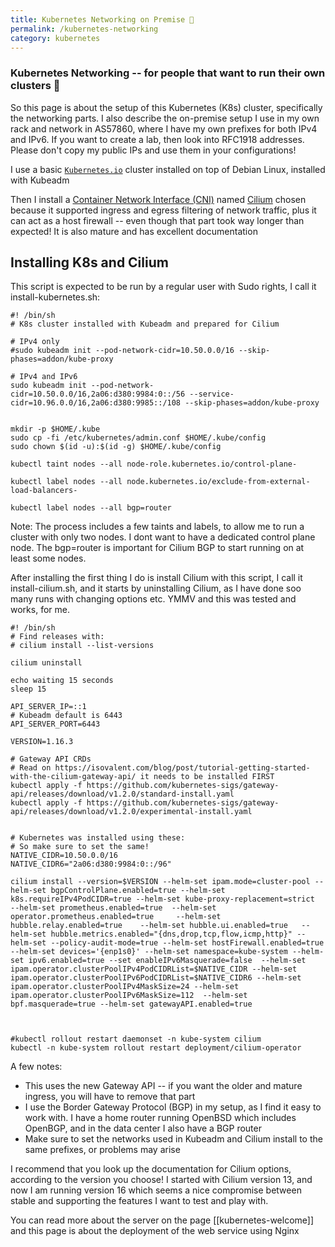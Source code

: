 ```yaml
---
title: Kubernetes Networking on Premise 🌿
permalink: /kubernetes-networking
category: kubernetes
---
```


### Kubernetes Networking -- for people that want to run their own clusters 🌿

So this page is about the setup of this Kubernetes (K8s) cluster, specifically the networking parts. I also describe the on-premise setup I use in my own rack and network in AS57860, where I have my own prefixes for both IPv4 and IPv6. If you want to create a lab, then look into RFC1918 addresses. Please don't copy my public IPs and use them in your configurations!

I use a basic [`Kubernetes.io`](https://kubernetes.io/) cluster installed on top of Debian Linux, installed with Kubeadm

Then I install a [Container Network Interface (CNI)](https://kubernetes.io/docs/concepts/extend-kubernetes/compute-storage-net/network-plugins/) named  [Cilium](https://cilium.io/) chosen because it supported ingress and egress filtering of network traffic, plus it can act as a host firewall -- even though that part took way longer than expected! It is also mature and has excellent documentation

## Installing K8s and Cilium
This script is expected to be run by a regular user with Sudo rights, I call it install-kubernetes.sh:
```
#! /bin/sh
# K8s cluster installed with Kubeadm and prepared for Cilium

# IPv4 only
#sudo kubeadm init --pod-network-cidr=10.50.0.0/16 --skip-phases=addon/kube-proxy

# IPv4 and IPv6
sudo kubeadm init --pod-network-cidr=10.50.0.0/16,2a06:d380:9984:0::/56 --service-cidr=10.96.0.0/16,2a06:d380:9985::/108 --skip-phases=addon/kube-proxy


mkdir -p $HOME/.kube
sudo cp -fi /etc/kubernetes/admin.conf $HOME/.kube/config
sudo chown $(id -u):$(id -g) $HOME/.kube/config

kubectl taint nodes --all node-role.kubernetes.io/control-plane-

kubectl label nodes --all node.kubernetes.io/exclude-from-external-load-balancers-

kubectl label nodes --all bgp=router
```

Note: The process includes a few taints and labels, to allow me to run a cluster with only two nodes. I dont want to have a dedicated control plane node. The bgp=router is important for Cilium BGP to start running on at least some nodes.

After installing the first thing I do is install Cilium with this script, I call it install-cilium.sh, and it starts by uninstalling Cilium, as I have done soo many runs with changing options etc. YMMV and this was tested and works, for me.

```
#! /bin/sh
# Find releases with:
# cilium install --list-versions

cilium uninstall

echo waiting 15 seconds
sleep 15

API_SERVER_IP=::1
# Kubeadm default is 6443
API_SERVER_PORT=6443

VERSION=1.16.3

# Gateway API CRDs
# Read on https://isovalent.com/blog/post/tutorial-getting-started-with-the-cilium-gateway-api/ it needs to be installed FIRST
kubectl apply -f https://github.com/kubernetes-sigs/gateway-api/releases/download/v1.2.0/standard-install.yaml
kubectl apply -f https://github.com/kubernetes-sigs/gateway-api/releases/download/v1.2.0/experimental-install.yaml


# Kubernetes was installed using these:
# So make sure to set the same!
NATIVE_CIDR=10.50.0.0/16
NATIVE_CIDR6="2a06:d380:9984:0::/96"

cilium install --version=$VERSION --helm-set ipam.mode=cluster-pool --helm-set bgpControlPlane.enabled=true --helm-set k8s.requireIPv4PodCIDR=true --helm-set kube-proxy-replacement=strict 		--helm-set prometheus.enabled=true 	--helm-set operator.prometheus.enabled=true 	--helm-set hubble.relay.enabled=true 	--helm-set hubble.ui.enabled=true 	--helm-set hubble.metrics.enabled="{dns,drop,tcp,flow,icmp,http}" --helm-set --policy-audit-mode=true --helm-set hostFirewall.enabled=true  --helm-set devices='{enp1s0}' --helm-set namespace=kube-system --helm-set ipv6.enabled=true --set enableIPv6Masquerade=false  --helm-set ipam.operator.clusterPoolIPv4PodCIDRList=$NATIVE_CIDR --helm-set ipam.operator.clusterPoolIPv6PodCIDRList=$NATIVE_CIDR6 --helm-set ipam.operator.clusterPoolIPv4MaskSize=24 --helm-set ipam.operator.clusterPoolIPv6MaskSize=112  --helm-set bpf.masquerade=true --helm-set gatewayAPI.enabled=true



#kubectl rollout restart daemonset -n kube-system cilium
kubectl -n kube-system rollout restart deployment/cilium-operator

```

A few notes:

* This uses the new Gateway API -- if you want the older and mature ingress, you will have to remove that part
* I use the Border Gateway Protocol (BGP) in my setup, as I find it easy to work with. I have a home router running OpenBSD which includes OpenBGP, and in the data center I also have a BGP router
* Make sure to set the networks used in Kubeadm and Cilium install to the same prefixes, or problems may arise

I recommend that you look up the documentation for Cilium options, according to the version you choose! I started with Cilium version 13, and now I am running version 16 which seems a nice compromise between stable and supporting the features I want to test and play with.






You can read more about the server on the page [[kubernetes-welcome]] and this page is about the deployment of the web service using Nginx
